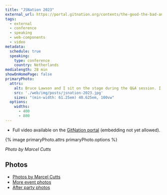 ```yaml
---
title: "JSNation 2023"
external_url: https://portal.gitnation.org/contents/the-good-the-bad-and-the-web-components
tags:
  - external
  - conference
  - speaking
  - web-components
  - video
metadata:
  schedule: true
  speaking:
    type: conference
    country: Netherlands
medialength: 28 min
showOnHomePage: false
primaryPhoto:
  attrs:
    alt: Bruce Lawson and I sit on the stage during the Q&A session. I look at Bruce longingly.
    src: './web/img/posts/jsnation-2023.jpg'
    sizes: "(min-width: 61.25em) 40.625em, 100vw"
  options:
    widths:
      - 400
      - 800
---
```

* Full video available on the [GitNation portal](https://portal.gitnation.org/contents/the-good-the-bad-and-the-web-components) (embedding not yet allowed).

{% image primaryPhoto.attrs primaryPhoto.options %}

_Photo by Marcel Cutts_

## Photos

* [Photos by Marcel Cutts](https://photos.google.com/share/AF1QipN9SippyZiEPpkACBQHgBuMiFB6M53-1fVWw7sCK8fUh28kR-O_01JxH1fIWzsUEA?key=bW41Y25xWFRNUHJLTzRBdzVSbnlycTZrb1lPcVpR)
* [More event photos](https://photos.google.com/share/AF1QipOzRQvO03B0QohzXlqKI2V0bIQZdujXRcKq0B3isWJRO0ppPKBLisMBEi_eExibww?key=T09ZQUtDNEw2bUtvQjJ3R1NQUklDMExJcThuMlJ3)
* [After party photos](https://photos.google.com/share/AF1QipP9fjoOM4ioAb7C4RuQWP2PucZLoYCzXuBhSurx1TyJL7MPAiofgZf7XjWx9k_nyQ?key=cEtlQkR1LWRuYUM5elc2UGNTMF9iT19SSWdNdHV3)